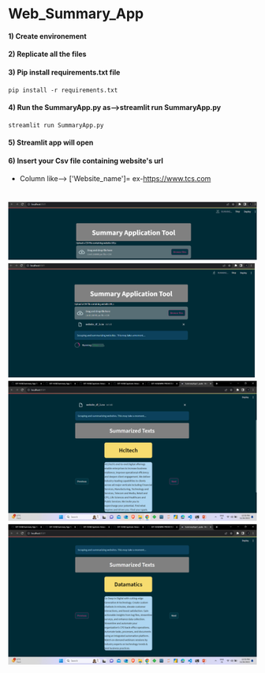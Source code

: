 # Web_Summary_App

#### 1) Create environement
#### 2) Replicate all the files
#### 3) Pip install requirements.txt file
```
pip install -r requirements.txt
```
#### 4) Run the SummaryApp.py as-->streamlit run SummaryApp.py
```
streamlit run SummaryApp.py
```
#### 5) Streamlit app will open
#### 6) Insert your Csv file containing website's url
* Column like--> ['Website_name']= ex-https://www.tcs.com

![Alt text](image.png)
![Alt text](image-1.png)
![Alt text](image-2.png)
![Alt text](image-3.png)
=======

